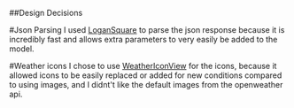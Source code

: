 ##Design Decisions

#Json Parsing
I used [LoganSquare](https://github.com/bluelinelabs/LoganSquare) to parse the json response because it is incredibly fast and allows extra parameters to very easily be added to the model.

#Weather icons
I chose to use [WeatherIconView](https://github.com/pwittchen/WeatherIconView) for the icons, because it allowed icons to be easily replaced or added for new conditions compared to using images, and I didnt't like the default images from the openweather api.